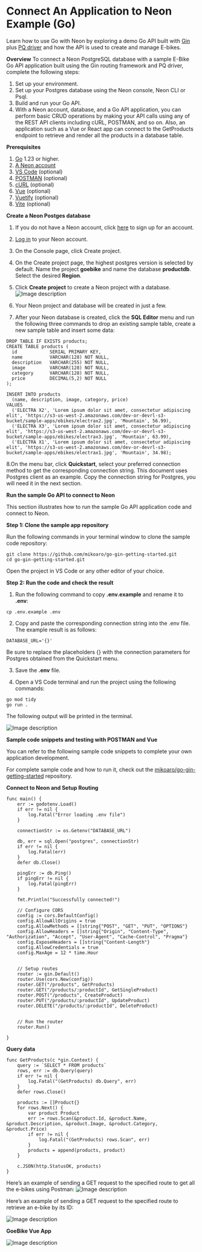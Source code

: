 # Connect An Application to Neon Example (Go)

Learn how to use Go with Neon by exploring a demo Go API built with [Gin](https://github.com/gin-gonic/gin) plus [PQ driver](https://github.com/lib/pq) and how the API is used to create and manage E-bikes.

**Overview**
To connect a Neon PostgreSQL database with a sample E-Bike Go API application built using the Gin routing framework and PQ driver, complete the following steps:

1. Set up your environment.
2. Set up your Postgres database using the Neon console, Neon CLI or Psql.
3. Build and run your Go API.
4. With a Neon account, database, and a Go API application, you can perform basic CRUD operations by making your API calls using any of the REST API clients including cURL, POSTMAN, and so on. Also, an application such as a Vue or React app can connect to the GetProducts endpoint to retrieve and render all the products in a database table.

**Prerequisites**

1. [Go](https://go.dev/doc/install) 1.23 or higher.
2. [A Neon account](https://console.neon.tech/signup)
3. [VS Code](https://code.visualstudio.com/download) (optional)
4. [POSTMAN](https://www.postman.com/) (optional)
5. [cURL](https://curl.se/download.html) (optional)
6. [Vue](https://vuejs.org/guide/quick-start) (optional)
7. [Vuetify](https://vuetifyjs.com/en/getting-started/installation/#installation) (optional)
8. [Vite](https://vitejs.dev/guide/#scaffolding-your-first-vite-project) (optional)

**Create a Neon Postges database**

1. If you do not have a Neon account, click [here](https://console.neon.tech/signup) to sign up for an account.
2. [Log in](https://console.neon.tech/login) to your Neon account.
3. On the Console page, click Create project.
4. On the Create project page, the highest postgres version is selected by default. Name the project **goebike** and name the database **productdb**. Select the desired **Region**. 
5. Click **Create project** to create a Neon project with a database.
![Image description](https://dev-to-uploads.s3.amazonaws.com/uploads/articles/5c22f9zlc2n7g1v3yw1r.png)

6. Your Neon project and database will be created in just a few.
7. After your Neon database is created, click the **SQL Editor** menu and run the following three commands to drop an existing sample table, create a new sample table and insert some data:

```
DROP TABLE IF EXISTS products;
CREATE TABLE products (
  id            SERIAL PRIMARY KEY,
  name          VARCHAR(128) NOT NULL,
  description   VARCHAR(255) NOT NULL,
  image         VARCHAR(128) NOT NULL,
  category      VARCHAR(128) NOT NULL,
  price         DECIMAL(5,2) NOT NULL
);

INSERT INTO products
  (name, description, image, category, price)
VALUES
  ('ELECTRA X2', 'Lorem ipsum dolor sit amet, consectetur adipiscing elit', 'https://s3-us-west-2.amazonaws.com/dev-or-devrl-s3-bucket/sample-apps/ebikes/electrax2.jpg', 'Mountain', 56.99),
  ('ELECTRA X3', 'Lorem ipsum dolor sit amet, consectetur adipiscing elit', 'https://s3-us-west-2.amazonaws.com/dev-or-devrl-s3-bucket/sample-apps/ebikes/electrax3.jpg', 'Mountain', 63.99),
  ('ELECTRA X1', 'Lorem ipsum dolor sit amet, consectetur adipiscing elit', 'https://s3-us-west-2.amazonaws.com/dev-or-devrl-s3-bucket/sample-apps/ebikes/electrax1.jpg', 'Mountain', 34.98);
```

8.On the menu bar, click **Quickstart**, select your preferred connection method to get the corresponding connection string. This document uses Postgres client as an example. Copy the connection string for Postgres, you will need it in the next section.

**Run the sample Go API to connect to Neon**

This section illustrates how to run the sample Go API application code and connect to Neon.

**Step 1: Clone the sample app repository**

Run the following commands in your terminal window to clone the sample code repository:

```
git clone https://github.com/mikoaro/go-gin-getting-started.git
cd go-gin-getting-started.git
```
Open the project in VS Code or any other editor of your choice.

**Step 2: Run the code and check the result**

1. Run the following command to copy **.env.example** and rename it to **.env**:

```
cp .env.example .env
```
2. Copy and paste the corresponding connection string into the .env file. The example result is as follows:

```
DATABASE_URL='{}'
```
Be sure to replace the placeholders {} with the connection parameters for Postgres obtained from the Quickstart menu.

3. Save the **.env** file. 

4. Open a VS Code terminal and run the project using the following commands:

```
go mod tidy
go run .
```
The following output will be printed in the terminal.

![Image description](https://dev-to-uploads.s3.amazonaws.com/uploads/articles/tv5x5r55t4gv8iwu8abj.png)

**Sample code snippets and testing with POSTMAN and Vue**

You can refer to the following sample code snippets to complete your own application development.

For complete sample code and how to run it, check out the [mikoaro/go-gin-getting-started](https://github.com/mikoaro/go-gin-getting-started) repository.

**Connect to Neon and Setup Routing**

```
func main() {
	err := godotenv.Load()
	if err != nil {
		log.Fatal("Error loading .env file")
	}

	connectionStr := os.Getenv("DATABASE_URL")

	db, err = sql.Open("postgres", connectionStr)
	if err != nil {
		log.Fatal(err)
	}
	defer db.Close()

	pingErr := db.Ping()
	if pingErr != nil {
		log.Fatal(pingErr)
	}

	fmt.Println("Successfully connected!")

	// Configure CORS
	config := cors.DefaultConfig()
    config.AllowAllOrigins = true
    config.AllowMethods = []string{"POST", "GET", "PUT", "OPTIONS"}
    config.AllowHeaders = []string{"Origin", "Content-Type", "Authorization", "Accept", "User-Agent", "Cache-Control", "Pragma"}
    config.ExposeHeaders = []string{"Content-Length"}
    config.AllowCredentials = true
    config.MaxAge = 12 * time.Hour


	// Setup routes
	router := gin.Default()
	router.Use(cors.New(config))
	router.GET("/products", GetProducts)
	router.GET("/products/:productId", GetSingleProduct)
	router.POST("/products", CreateProduct)
	router.PUT("/products/:productId", UpdateProduct)
	router.DELETE("/products/:productId", DeleteProduct)


	// Run the router
	router.Run()

}
```

**Query data**

```
func GetProducts(c *gin.Context) {
	query := `SELECT * FROM products`
	rows, err := db.Query(query)
	if err != nil {
		log.Fatal("(GetProducts) db.Query", err)
	}
	defer rows.Close()

	products := []Product{}
	for rows.Next() {
		var product Product
		err := rows.Scan(&product.Id, &product.Name, &product.Description, &product.Image, &product.Category, &product.Price)
		if err != nil {
			log.Fatal("(GetProducts) rows.Scan", err)
		}
		products = append(products, product)
	}

	c.JSON(http.StatusOK, products)
}
```

Here’s an example of sending a GET request to the specified route to get all the e-bikes using Postman:
![Image description](https://dev-to-uploads.s3.amazonaws.com/uploads/articles/6yzs9y6k6vst6ojo5jn1.png)

Here’s an example of sending a GET request to the specified route to retrieve an e-bike by its ID:

![Image description](https://dev-to-uploads.s3.amazonaws.com/uploads/articles/uug5wejj8zc3vuzoy8ci.png)

**GoeBike Vue App**


![Image description](https://dev-to-uploads.s3.amazonaws.com/uploads/articles/au0toty7dofuphakzsdy.png)